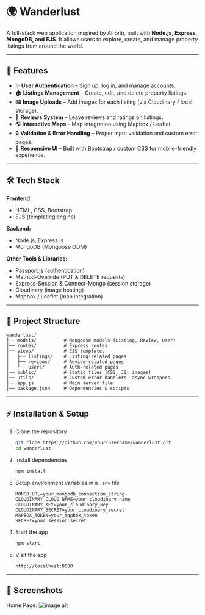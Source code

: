 
# 🌍 Wanderlust

A full-stack web application inspired by Airbnb, built with **Node.js, Express, MongoDB, and EJS**. It allows users to explore, create, and manage property listings from around the world.

---

## 🚀 Features

* ✨ **User Authentication** – Sign up, log in, and manage accounts.
* 🏠 **Listings Management** – Create, edit, and delete property listings.
* 🖼️ **Image Uploads** – Add images for each listing (via Cloudinary / local storage).
* 💬 **Reviews System** – Leave reviews and ratings on listings.
* 🌎 **Interactive Maps** – Map integration using Mapbox / Leaflet.
* 🔒 **Validation & Error Handling** – Proper input validation and custom error pages.
* 🎨 **Responsive UI** – Built with Bootstrap / custom CSS for mobile-friendly experience.

---

## 🛠️ Tech Stack

**Frontend:**

* HTML, CSS, Bootstrap
* EJS (templating engine)

**Backend:**

* Node.js, Express.js
* MongoDB (Mongoose ODM)

**Other Tools & Libraries:**

* Passport.js (authentication)
* Method-Override (PUT & DELETE requests)
* Express-Session & Connect-Mongo (session storage)
* Cloudinary (image hosting)
* Mapbox / Leaflet (map integration)

---

## 📂 Project Structure

```
wanderlust/
│── models/          # Mongoose models (Listing, Review, User)
│── routes/          # Express routes
│── views/           # EJS templates
│   ├── listings/    # Listing-related pages
│   ├── reviews/     # Review-related pages
│   └── users/       # Auth-related pages
│── public/          # Static files (CSS, JS, images)
│── utils/           # Custom error handlers, async wrappers
│── app.js           # Main server file
│── package.json     # Dependencies & scripts
```

---

## ⚡ Installation & Setup

1. Clone the repository

   ```bash
   git clone https://github.com/your-username/wanderlust.git
   cd wanderlust
   ```

2. Install dependencies

   ```bash
   npm install
   ```

3. Setup environment variables in a `.env` file

   ```env
   MONGO_URL=your_mongodb_connection_string
   CLOUDINARY_CLOUD_NAME=your_cloudinary_name
   CLOUDINARY_KEY=your_cloudinary_key
   CLOUDINARY_SECRET=your_cloudinary_secret
   MAPBOX_TOKEN=your_mapbox_token
   SECRET=your_session_secret
   ```

4. Start the app

   ```bash
   npm start
   ```

5. Visit the app

   ```
   http://localhost:8080
   ```

---

## 📸 Screenshots

Home Page:
![image alt](https://github.com/arnavthakur07/Wanderlust-Application/blob/main/listings.png)

